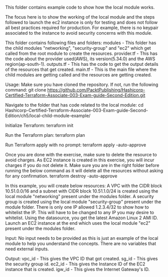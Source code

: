 This folder contains example code to show how the local module works. 

The focus here is to show the working of the local module and the steps followed to launch 
the ec2 instance is only for testing and does not follow all best practices required for production. 
For example, there is no keypair associated to the instance to avoid security concerns with this module.

This folder contains following files and folders:
modules     - This folder has the child modules "networking", "security-group" and "ec2" which get called from the root module to create the resources. 
provider.tf - This has the code about the provider used(AWS), its version(5.34.0) and the AWS region(ap-south-1).
outputs.tf  - This has the code to get the output details of the resources that get created. 
main.tf     - This is the main file where the child modules are getting called and the resources are getting created. 

Usage:
Make sure you have cloned the repository. If not, run the following command:
git clone https://github.com/PacktPublishing/Hashicorp-Certified-Terraform-Associate-003-Exam-guide-Second-Edition.git

Navigate to the folder that has code related to the local module:
cd Hashicorp-Certified-Terraform-Associate-003-Exam-guide-Second-Edition/ch5/local-child-module-example/

Initialize Terraform:
terraform init

Run the Terraform plan:
terraform plan

Run Terraform apply with no prompt:
terraform apply -auto-approve

Once you are done with the exercise, make sure to delete the resource to avoid charges. As EC2 instance is created in this exercise, you will incur charges if you do not delete it. 
Make sure you are in the right folder before running the below command as it will delete all the resources without asking for any confirmation. 
terraform destroy -auto-approve 

In this example, you will create below resources:
A VPC with the CIDR block 10.51.0.0/16 and a subnet with CIDR block 10.51.1.0/24 is created using the local module "networking" present under the modules folder.
A security group is created using the local module "security-group" present under the module folder. There is only one IP allowed 1.2.3.4/32 to show how to whitelist the IP. This will have to be changed to any IP you may desire to whitelist. 
Using the datasource, you get the latest Amazon Linux 2 AMI ID. 
Launch an EC2 instance at the end which uses the local module "ec2" present under the modules folder.

Input:
No input needs to be provided as this is just an example of the local module to help you understand the concepts. There are no variables that need external inputs. 

Output:
vpc_id - This gives the VPC ID that got created. 
sg_id  - This gives the security group id.
ec2_id - This gives the Instance ID of the EC2 instance that is created. 
igw_id - This gives the Internet Gateway's ID. 